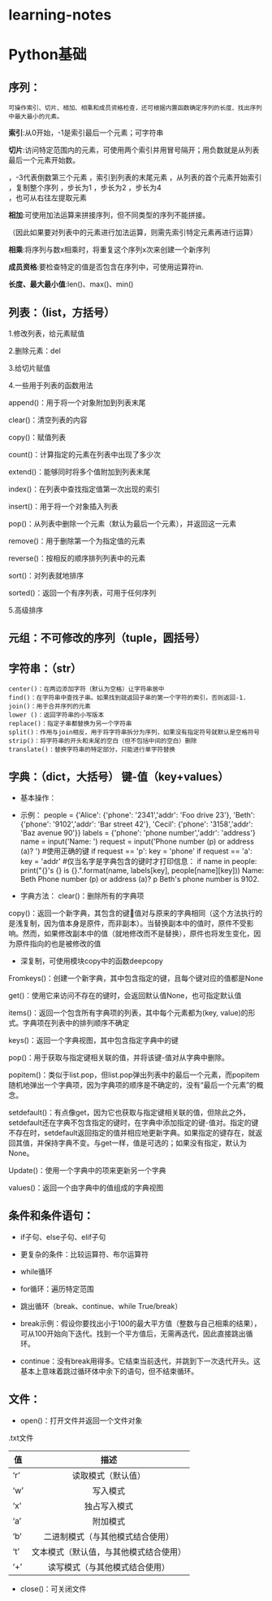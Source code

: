 # learning-notes

# Python基础
## 序列：
    可操作索引、切片、相加、相乘和成员资格检查，还可根据内置函数确定序列的长度、找出序列中最大最小的元素。
**索引**:从0开始，-1是索引最后一个元素；可字符串

**切片**:访问特定范围内的元素，可使用两个索引并用冒号隔开；用负数就是从列表最后一个元素开始数。
 
 ，-3代表倒数第三个元素
 ，索引到列表的末尾元素
   ，从列表的首个元素开始索引
 ，复制整个序列
 ，步长为1    ，步长为2
 ，步长为4    
 ，也可从右往左提取元素
 
**相加**:可使用加法运算来拼接序列，但不同类型的序列不能拼接。
 
（因此如果要对列表中的元素进行加法运算，则需先索引特定元素再进行运算）

**相乘**:将序列与数x相乘时，将重复这个序列x次来创建一个新序列
 
**成员资格**:要检查特定的值是否包含在序列中，可使用运算符in.
 
**长度、最大最小值**:len()、max()、min()

## 列表：（list，方括号）
1.修改列表，给元素赋值

2.删除元素：del      
 
3.给切片赋值

4.一些用于列表的函数用法

append()：用于将一个对象附加到列表末尾

clear()：清空列表的内容

copy()：赋值列表

count()：计算指定的元素在列表中出现了多少次

extend()：能够同时将多个值附加到列表末尾

index()：在列表中查找指定值第一次出现的索引

insert()：用于将一个对象插入列表
     
pop()：从列表中删除一个元素（默认为最后一个元素），并返回这一元素

remove()：用于删除第一个为指定值的元素

reverse()：按相反的顺序排列列表中的元素

sort()：对列表就地排序    
        
sorted()：返回一个有序列表，可用于任何序列
         
5.高级排序
## 元组：不可修改的序列（tuple，圆括号）
	
## 字符串：（str）
	center()：在两边添加字符（默认为空格）让字符串居中
	find()：在字符串中查找子串。如果找到就返回子串的第一个字符的索引，否则返回-1.
	join()：用于合并序列的元素
	lower ()：返回字符串的小写版本
	replace()：指定子串都替换为另一个字符串
	split()：作用与join相反，用于将字符串拆分为序列，如果没有指定符号就默认是空格符号
	strip()：将字符串的开头和末尾的空白（但不包括中间的空白）删除
	translate()：替换字符串的特定部分，只能进行单字符替换

## 字典：（dict，大括号）   键-值（key+values）
* 基本操作：
 
* 示例：
people = {'Alice': {'phone': '2341','addr': 'Foo drive 23'},
            'Beth': {'phone': '9102','addr': 'Bar street 42'},
            'Cecil': {'phone': '3158','addr': 'Baz avenue 90'}}
labels = {'phone': 'phone number','addr': 'address'}
name = input('Name: ')
request = input('Phone number (p) or address (a)? ')
#使用正确的键
if request == 'p': key = 'phone'
if request == 'a': key = 'addr'
#仅当名字是字典包含的键时才打印信息：
if name in people: print("{}'s {} is {}.".format(name, labels[key], people[name][key]))
Name: Beth
Phone number (p) or address (a)? p
Beth's phone number is 9102.
* 字典方法：
clear()：删除所有的字典项

copy()：返回一个新字典，其包含的键值对与原来的字典相同（这个方法执行的是浅复制，因为值本身是原件，而非副本）。当替换副本中的值时，原件不受影响。然而，如果修改副本中的值（就地修改而不是替换），原件也将发生变化，因为原件指向的也是被修改的值
 
* 深复制，可使用模块copy中的函数deepcopy
 
Fromkeys()：创建一个新字典，其中包含指定的键，且每个键对应的值都是None
 
get()：使用它来访问不存在的键时，会返回默认值None，也可指定默认值

items()：返回一个包含所有字典项的列表，其中每个元素都为(key, value)的形式。字典项在列表中的排列顺序不确定

keys()：返回一个字典视图，其中包含指定字典中的键

pop()：用于获取与指定键相关联的值，并将该键-值对从字典中删除。
 
popitem()：类似于list.pop，但list.pop弹出列表中的最后一个元素，而popitem随机地弹出一个字典项，因为字典项的顺序是不确定的，没有“最后一个元素”的概念。

setdefault()：有点像get，因为它也获取与指定键相关联的值，但除此之外，setdefault还在字典不包含指定的键时，在字典中添加指定的键-值对。指定的键不存在时，setdefault返回指定的值并相应地更新字典。如果指定的键存在，就返回其值，并保持字典不变。与get一样，值是可选的；如果没有指定，默认为None。
 
Update()：使用一个字典中的项来更新另一个字典

values()：返回一个由字典中的值组成的字典视图

## 条件和条件语句：
* if子句、else子句、elif子句

* 更复杂的条件：比较运算符、布尔运算符

* while循环

* for循环：遍历特定范围

* 跳出循环（break、continue、while True/break）

* break示例：假设你要找出小于100的最大平方值（整数与自己相乘的结果），可从100开始向下迭代。找到一个平方值后，无需再迭代，因此直接跳出循环。
 
* continue：没有break用得多。它结束当前迭代，并跳到下一次迭代开头。这基本上意味着跳过循环体中余下的语句，但不结束循环。
## 文件：
* open()：打开文件并返回一个文件对象

.txt文件

值|描述
---|:--:
‘r’|读取模式（默认值）
‘w’|写入模式
‘x’|独占写入模式
‘a’|附加模式
‘b’|二进制模式（与其他模式结合使用）
‘t’|文本模式（默认值，与其他模式结合使用）
‘+’|读写模式（与其他模式结合使用）
* close()：可关闭文件



